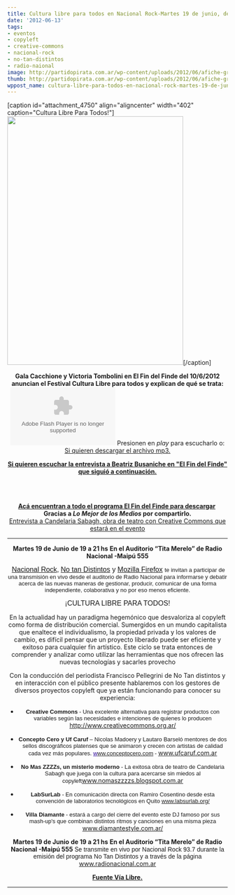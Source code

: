 ```yaml
---
title: Cultura libre para todos en Nacional Rock-Martes 19 de junio, de 19 a 21 hs.
date: '2012-06-13'
tags:
- eventos
- copyleft
- creative-commons
- nacional-rock
- no-tan-distintos
- radio-naional
image: http://partidopirata.com.ar/wp-content/uploads/2012/06/afiche-grande.jpg
thumb: http://partidopirata.com.ar/wp-content/uploads/2012/06/afiche-grande-150x150.jpg
wppost_name: cultura-libre-para-todos-en-nacional-rock-martes-19-de-junio-de-19-a-21-hs
---
```


[caption id="attachment_4750" align="aligncenter" width="402" caption="Cultura Libre Para Todos!"]<a href="http://partidopirata.com.ar/wp-content/uploads/2012/06/afiche-grande.jpg"><img class=" wp-image-4750" title="afiche-grande" src="http://partidopirata.com.ar/wp-content/uploads/2012/06/afiche-grande-212x300.jpg" alt="" width="402" height="568" /></a>[/caption]

<div style="text-align: center;"><strong>Gala Cacchione y Victoria Tombolini en El Fin del Finde del 10/6/2012 anuncian el Festival Cultura Libre para todos y explican de qué se trata:</strong></div>
<div style="text-align: center;"><object id="player1284392" width="240" height="133" classid="clsid:d27cdb6e-ae6d-11cf-96b8-444553540000" codebase="http://download.macromedia.com/pub/shockwave/cabs/flash/swflash.cab#version=6,0,40,0"><param name="AllowScriptAccess" value="always" /><param name="allowFullScreen" value="true" /><param name="wmode" value="transparent" /><param name="src" value="http://www.ivoox.com/playerivoox_ee_1284392_1.html" /><param name="allowfullscreen" value="true" /><param name="allowscriptaccess" value="always" /><embed id="player1284392" width="240" height="133" type="application/x-shockwave-flash" src="http://www.ivoox.com/playerivoox_ee_1284392_1.html" AllowScriptAccess="always" allowFullScreen="true" wmode="transparent" allowfullscreen="true" allowscriptaccess="always" /></object>
Presionen en <em>play</em> para escucharlo o:</div>
<div style="text-align: center;"><a href="http://www.ivoox.com/cultura-libre-para-todos-nacional-rock-martes-19_md_1284392_1.mp3" target="_blank">Si quieren descargar el archivo mp3.</a></div>
<div style="text-align: center;">

<strong><a href="http://partido-pirata.blogspot.com/2012/06/beatriz-busaniche-en-el-fin-del-finde.html" target="_blank">Si quieren escuchar la entrevista a Beatriz Busaniche en "El Fin del Finde" que siguió a continuación.</a></strong>

&nbsp;

<center><strong> </strong></center><center><strong><a href="http://lomejordelosmedios.blogspot.com/2012/06/gala-cacchione-y-victoria-tombolini-en.html" target="_blank">Acá encuentran a todo el programa El Fin del Finde para descargar</a>  Gracias a <em>Lo Mejor de los Medios</em> por compartirlo. </strong></center><center></center><center><a href="http://partidopirata.com.ar/4762/entrevista-a-candelaria-sabagh-obra-de-teatro-copyleft-no-mas-zzzzs">Entrevista a Candelaria Sabagh, obra de teatro con Creative Commons que estará en el evento</a></center>

<hr />
<p align="CENTER"><a name="ecxFontBreak"></a><strong>Martes 19 de Junio</strong>
<strong>de 19 a 21 hs</strong>
<strong>En el Auditorio “Tita Merelo” de Radio Nacional -Maipú 555</strong></p>
<p align="CENTER"> <span style="font-family: Arial,sans-serif;"><span style="font-size: medium;"><a href="http://rock.radionacional.com.ar/">Nacional Rock</a>, <a href="http://www.notandistintosradio.com.ar/">No tan Distintos</a> y <a href="http://www.mozilla-ar.org/">Mozilla Firefox</a> </span></span><span style="font-family: Arial,sans-serif;"><span style="font-size: small;">te invitan a participar de una transmisión en vivo desde el auditorio de Radio Nacional para informarse y debatir acerca de las nuevas maneras de gestionar, producir, comunicar de una forma independiente, colaborativa y no por eso menos eficiente.</span></span></p>
<span style="font-family: Arial,sans-serif;"><span style="font-size: medium;">¡CULTURA LIBRE PARA TODOS!</span></span>

En la actualidad hay un paradigma hegemónico que desvaloriza al copyleft como forma de distribución comercial. Sumergidos en un mundo capitalista que enaltece el individualismo, la propiedad privada y los valores de cambio, es difícil pensar que un proyecto liberado puede ser eficiente y exitoso para cualquier fin artístico. Este ciclo se trata entonces de comprender y analizar como utilizar las herramientas que nos ofrecen las nuevas tecnologías y sacarles provecho

Con la conducción del periodista Francisco Pellegrini de No Tan distintos y en interacción con el público presente hablaremos con los gestores de diversos proyectos copyleft que ya están funcionando para conocer su experiencia:

+ <span style="font-family: Arial,sans-serif;"><span style="font-size: small;"><strong>Creative Commons</strong></span></span><span style="font-family: Arial,sans-serif;"><span style="font-size: small;"> - Una excelente alternativa para registrar productos con variables según las necesidades e intenciones de quienes lo producen </span></span><span style="color: #000080;"><span style="text-decoration: underline;"><a href="http://www.creativecommons.org.ar/"><span style="font-family: Arial,sans-serif;"><span style="font-size: small;">http://www.creativecommons.org.ar/</span></span></a></span></span>

+ <span style="font-family: Arial,sans-serif;"><span style="font-size: small;"><strong>Concepto Cero y Uf Caruf</strong></span></span><span style="font-family: Arial,sans-serif;"><span style="font-size: small;"> – Nicolas Madoery y Lautaro Barseló mentores de dos sellos discográficos platenses que se animaron y crecen con artistas de calidad cada vez más populares.
</span></span><span style="color: #280099;"><span style="font-family: Arial,sans-serif;"><span style="font-size: small;"><span style="text-decoration: underline;">w</span></span></span></span><span style="color: #000080;"><span style="text-decoration: underline;"><a href="http://www.conceptocero.com/"><span style="font-family: Arial,sans-serif;"><span style="font-size: small;">ww.conceptocero.com</span></span></a></span></span><span style="font-family: Arial,sans-serif;"><span style="font-size: small;"> - </span></span><span style="color: #000080;"><span style="text-decoration: underline;"><a href="http://www.ufcaruf.com.ar/"><span style="font-family: Arial,sans-serif;"><span style="font-size: small;">www.ufcaruf.com.ar</span></span></a></span></span>

+ <span style="font-family: Arial,sans-serif;"><span style="font-size: small;"><strong>No Mas ZZZZs, un misterio moderno</strong></span></span><span style="font-family: Arial,sans-serif;"><span style="font-size: small;"> - La exitosa obra de teatro de Candelaria Sabagh que juega con la cultura </span></span><span style="font-family: Arial,sans-serif;"><span style="font-size: small;">para acercarse sin miedos al copyleft</span></span><span style="color: #000080;"><span style="text-decoration: underline;"><a href="http://www.nomaszzzzs.blogspot.com.ar/"><span style="font-family: Arial,sans-serif;"><span style="font-size: small;">www.nomaszzzzs.blogspot.com.ar</span></span></a></span></span>

+ <span style="font-family: Arial,sans-serif;"><span style="font-size: small;"><strong>LabSurLab</strong></span></span><span style="font-family: Arial,sans-serif;"><span style="font-size: small;"> - En comunicación directa con Ramiro Cosentino desde esta convención de laboratorios tecnológicos en Quito
</span></span><span style="color: #000080;"><span style="text-decoration: underline;"><span style="font-family: Arial,sans-serif;"><span style="font-size: small;"><a href="http://www.labsurlab.org/">www.labsurlab.org/</a><a href="http://www.labsurlab.org/">
</a></span></span></span></span><span style="font-family: Arial,sans-serif;"><span style="font-size: small;">
+ </span></span><span style="font-family: Arial,sans-serif;"><span style="font-size: small;"><strong>Villa Diamante</strong></span></span><span style="font-family: Arial,sans-serif;"><span style="font-size: small;"> - estará a cargo del cierre del evento este DJ famoso por sus mash-up's que combinan distintos ritmos y canciones en una misma pieza </span></span><span style="color: #000080;"><span style="text-decoration: underline;"><a href="http://www.diamantestyle.com.ar/"><span style="font-family: Arial,sans-serif;"><span style="font-size: small;">www.diamantestyle.com.ar/</span></span></a></span></span>

<strong>Martes 19 de Junio</strong>
<strong>de 19 a 21 hs</strong>
<strong>En el Auditorio “Tita Merelo” de Radio Nacional -Maipú 555</strong>
S<span style="font-family: Arial,sans-serif;">e transmite en vivo por Nacional Rock 93.7 durante la emisión del programa No Tan Distintos y a través de la página </span><span style="color: #000080;"><span style="text-decoration: underline;"><a href="http://www.radionacional.com.ar/"><span style="font-family: Arial,sans-serif;">www.radionacional.com.ar</span></a></span></span>
<p style="text-align: center;"><strong><a href="http://www.vialibre.org.ar/2012/06/13/cultura-libre-para-todos-en-nacional-rock/" target="_blank">Fuente Vía Libre.</a></strong></p>


<hr />

</div>
